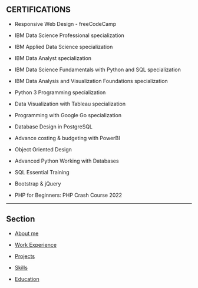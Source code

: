 ## CERTIFICATIONS

- Responsive Web Design - freeCodeCamp

- IBM Data Science Professional specialization

- IBM Applied Data Science specialization

- IBM Data Analyst specialization

- IBM Data Science Fundamentals with Python and SQL specialization

- IBM Data Analysis and Visualization Foundations specialization

- Python 3 Programming specialization

- Data Visualization with Tableau specialization

- Programming with Google Go specialization

- Database Design in PostgreSQL

- Advance costing & budgeting with PowerBI

- Object Oriented Design

- Advanced Python Working with Databases

- SQL Essential Training

- Bootstrap & jQuery

- PHP for Beginners: PHP Crash Course 2022

---

## Section

- [About me](./index.md)

- [Work Experience](./work_experience.md)

- [Projects](./projects.md)

- [Skills](./skills.md)

- [Education](./education.md)
